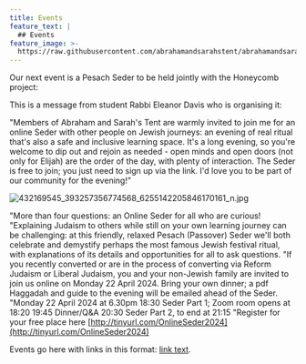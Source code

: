 ```yaml
---
title: Events
feature_text: |
  ## Events
feature_image: >-
  https://raw.githubusercontent.com/abrahamandsarahstent/abrahamandsarahstent.github.io/main/images/tent.png
---
```


Our next event is a Pesach Seder to be held jointly with the Honeycomb project:

This is a message from student Rabbi Eleanor Davis who is organising it:
 
 "Members of Abraham and Sarah's Tent are warmly invited to join me for an online Seder with other people on Jewish journeys: an evening of real ritual that's also a safe and inclusive learning space.  It's a long evening, so you're welcome to dip out and rejoin as needed - open minds and open doors (not only for Elijah) are the order of the day, with plenty of interaction.  The Seder is free to join; you just need to sign up via the link.  I'd love you to be part of our community for the evening!”

![432169545_393257356774568_6255142205846170161_n.jpg]({{site.baseurl}}/images/432169545_393257356774568_6255142205846170161_n.jpg)

"More than four questions: an Online Seder for all who are curious!
"Explaining Judaism to others while still on your own learning journey can be challenging: at this friendly, relaxed Pesach (Passover) Seder we'll both celebrate and demystify perhaps the most famous Jewish festival ritual, with explanations of its details and opportunities for all to ask questions.
"If you recently converted or are in the process of converting via Reform Judaism or Liberal Judaism, you and your non-Jewish family are invited to join us online on Monday 22 April 2024. Bring your own dinner; a pdf Haggadah and guide to the evening will be emailed ahead of the Seder.
"Monday 22 April 2024 at 6.30pm
18:30 Seder Part 1; Zoom room opens at 18:20
19:45 Dinner/Q&A
20:30 Seder Part 2, to end at 21:15
"Register for your free place here
[http://tinyurl.com/OnlineSeder2024](http://tinyurl.com/OnlineSeder2024)


Events go here with links in this format: [link text](linkurl).

